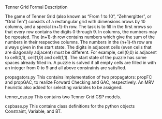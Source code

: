 Tenner Grid Formal Description

The game of Tenner Grid (also known as “From 1 to 10”, “Zehnergitter”, or “Grid Ten”) consists of a rectangular grid with dimensions nrows by 10 columns, and a special (n+1)-th row. The task is to fill in the first nrows so that every row contains the digits 0 through 9. In columns, the numbers may be repeated.
The (n+1)-th row contains numbers which give the sum of the numbers in their respective columns. The numbers in the (n+1)-th row are always given in the start state.
The digits in adjacent cells (even cells that are diagonally adjacent) must be different. For example, cell(0,0) is adjacent to cell(0,1), cell(1,0) and cell(1,1).
The start state of the puzzle has some spaces already filled in.
A puzzle is solved if all empty cells are filled in with an integer from 0 to 9 and all above constraints are satisfied.

propagators.py
This contains implementation of two propagators: propFC and propGAC, to realize Forward Checking and GAC, respectively. 
An MRV heuristic also added for selecting variables to be assigned.

tenner_csp.py
This contains two Tenner Grid CSP models.

cspbase.py
This contains class definitions for the python objects Constraint, Variable, and BT.
